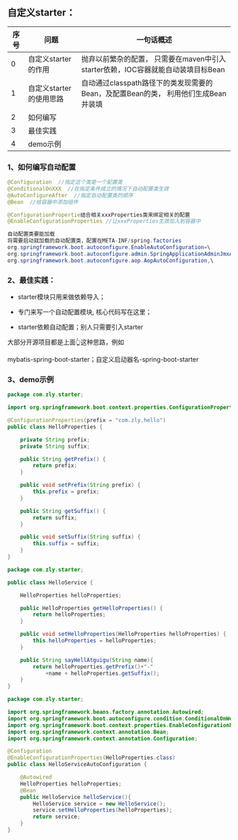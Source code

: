 ## 自定义starter：

| 序号 | 问题                    | 一句话概述                                                   |
| ---- | ----------------------- | ------------------------------------------------------------ |
| 0    | 自定义starter的作用     | 抛弃以前繁杂的配置， 只需要在maven中引入starter依赖，IOC容器就能自动装填目标Bean |
| 1    | 自定义starter的使用思路 | 自动通过classpath路径下的类发现需要的Bean，及配置Bean的类， 利用他们生成Bean并装填 |
| 2    | 如何编写                |                                                              |
| 3    | 最佳实践                |                                                              |
| 4    | demo示例                |                                                              |



### 1、如何编写自动配置

```java
@Configuration  //指定这个类是一个配置类
@ConditionalOnXXX  //在指定条件成立的情况下自动配置类生效
@AutoConfigureAfter  //指定自动配置类的顺序
@Bean  //给容器中添加组件

@ConfigurationPropertie结合相关xxxProperties类来绑定相关的配置
@EnableConfigurationProperties //让xxxProperties生效加入到容器中

自动配置类要能加载
将需要启动就加载的自动配置类，配置在META-INF/spring.factories
org.springframework.boot.autoconfigure.EnableAutoConfiguration=\
org.springframework.boot.autoconfigure.admin.SpringApplicationAdminJmxAutoConfiguration,\
org.springframework.boot.autoconfigure.aop.AopAutoConfiguration,\

```

### 2、最佳实践：

- starter模块只用来做依赖导入；

- 专门来写一个自动配置模块, 核心代码写在这里；

- starter依赖自动配置；别人只需要引入starter



大部分开源项目都是上面👆这种思路，例如

mybatis-spring-boot-starter；自定义启动器名-spring-boot-starter



### 3、demo示例



```java
package com.zly.starter;

import org.springframework.boot.context.properties.ConfigurationProperties;

@ConfigurationProperties(prefix = "com.zly.hello")
public class HelloProperties {

    private String prefix;
    private String suffix;

    public String getPrefix() {
        return prefix;
    }

    public void setPrefix(String prefix) {
        this.prefix = prefix;
    }

    public String getSuffix() {
        return suffix;
    }

    public void setSuffix(String suffix) {
        this.suffix = suffix;
    }
}


```



```java
package com.zly.starter;

public class HelloService {

    HelloProperties helloProperties;

    public HelloProperties getHelloProperties() {
        return helloProperties;
    }

    public void setHelloProperties(HelloProperties helloProperties) {
        this.helloProperties = helloProperties;
    }

    public String sayHellAtguigu(String name){
        return helloProperties.getPrefix()+"-" 
            +name + helloProperties.getSuffix();
    }
}


```





```java
package com.zly.starter;

import org.springframework.beans.factory.annotation.Autowired;
import org.springframework.boot.autoconfigure.condition.ConditionalOnWebApplication;
import org.springframework.boot.context.properties.EnableConfigurationProperties;
import org.springframework.context.annotation.Bean;
import org.springframework.context.annotation.Configuration;

@Configuration
@EnableConfigurationProperties(HelloProperties.class)
public class HelloServiceAutoConfiguration {

    @Autowired
    HelloProperties helloProperties;
    @Bean
    public HelloService helloService(){
        HelloService service = new HelloService();
        service.setHelloProperties(helloProperties);
        return service;
    }
}


```


